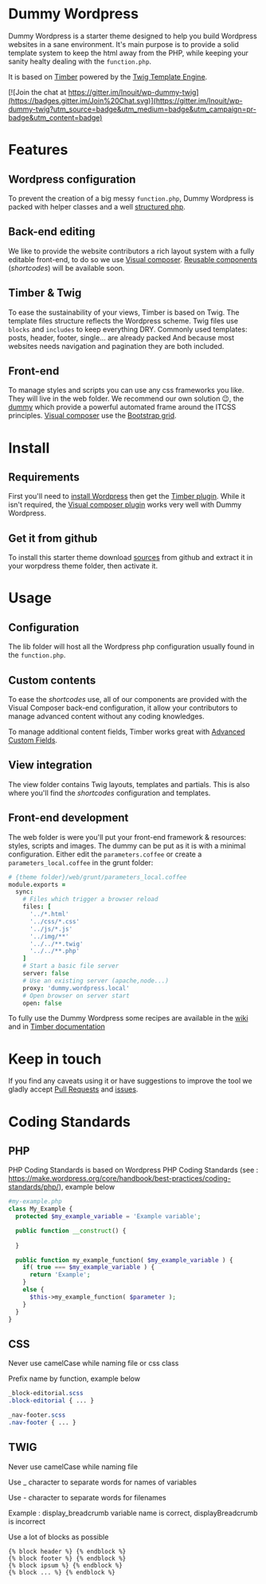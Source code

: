 # Dummy Wordpress
Dummy Wordpress is a starter theme designed to help you build Wordpress websites in a sane environment. It's main purpose is to provide a solid template system to keep the html away from the PHP, while keeping your sanity healty dealing with the `function.php`.

It is based on [Timber](https://github.com/jarednova/timber) powered by the [Twig Template Engine](http://twig.sensiolabs.org/).

[![Join the chat at https://gitter.im/Inouit/wp-dummy-twig](https://badges.gitter.im/Join%20Chat.svg)](https://gitter.im/Inouit/wp-dummy-twig?utm_source=badge&utm_medium=badge&utm_campaign=pr-badge&utm_content=badge)

# Features
## Wordpress configuration
To prevent the creation of a big messy `function.php`, Dummy Wordpress is packed with helper classes and a well [structured php](https://github.com/dummy-team/wp-dummy-twig/tree/master/lib).

## Back-end editing
We like to provide the website contributors a rich layout system with a fully editable front-end, to do so we use [Visual composer](http://vc.wpbakery.com/). [Reusable components](dummy-team/wp-components) (*shortcodes*) will be available soon.

## Timber & Twig
To ease the sustainability of your views, Timber is based on Twig. The template files structure reflects the Wordpress scheme. Twig files use `blocks` and `includes` to keep everything DRY. Commonly used templates: posts, header, footer, single... are already packed And because most websites needs navigation and pagination they are both included.

## Front-end
To manage styles and scripts you can use any css frameworks you like. They will live in the web folder. We recommend our own solution :wink:, the [dummy](dummy-team.github.io/dummy/) which provide a powerful automated frame around the ITCSS principles. [Visual composer](http://vc.wpbakery.com/) use the [Bootstrap grid](https://getbootstrap.com/css/#grid).

# Install
## Requirements
First you'll need to [install Wordpress](http://codex.wordpress.org/Installing_WordPress) then get the [Timber plugin](https://github.com/jarednova/timber#installation).
While it isn't required, the [Visual composer plugin](http://vc.wpbakery.com/) works very well with Dummy Wordpress.

## Get it from github
To install this starter theme download [sources](https://github.com/dummy-team/wp-dummy-twig/archive/master.tar.gz) from github and extract it in your worpdress theme folder, then activate it.

# Usage
## Configuration
The lib folder will host all the Wordpress php configuration usually found in the `function.php`.

## Custom contents
To ease the *shortcodes* use, all of our components are provided with the Visual Composer back-end configuration, it allow your contributors to manage advanced content without any coding knowledges.

To manage additional content fields, Timber works great with [Advanced Custom Fields](http://www.advancedcustomfields.com/).

## View integration
The view folder contains Twig layouts, templates and partials. This is also where you'll find the *shortcodes* configuration and templates.

## Front-end development
The web folder is were you'll put your front-end framework & resources: styles, scripts and images. The dummy can be put as it is with a minimal configuration. Either edit the `parameters.coffee` or create a `parameters_local.coffee` in the grunt folder:
``` coffeescript
# {theme folder}/web/grunt/parameters_local.coffee
module.exports =
  sync:
    # Files which trigger a browser reload
    files: [
      '../*.html'
      '../css/*.css'
      '../js/*.js'
      '../img/**'
      '../../**.twig'
      '../../**.php'
    ]
    # Start a basic file server
    server: false
    # Use an existing server (apache,node...)
    proxy: 'dummy.wordpress.local'
    # Open browser on server start
    open: false
```


To fully use the Dummy Wordpress some recipes are available in the [wiki](wiki) and in [Timber documentation](https://github.com/jarednova/timber/wiki)

# Keep in touch
If you find any caveats using it or have suggestions to improve the tool we gladly accept [Pull Requests](https://github.com/dummy-team/wp-dummy-twig/tree/master/CONTRIBUTING.md#submitting-a-pull-request) and [issues](https://github.com/dummy-team/wp-dummy-twig/issues).


# Coding Standards
## PHP

PHP Coding Standards is based on Wordpress PHP Coding Standards (see : https://make.wordpress.org/core/handbook/best-practices/coding-standards/php/), example below
``` php
#my-example.php
class My_Example {
  protected $my_example_variable = 'Example variable';

  public function __construct() {
    
  }

  public function my_example_function( $my_example_variable ) {
    if( true === $my_example_variable ) {
      return 'Example';
    }
    else {
      $this->my_example_function( $parameter );
    }
  }
}
```

## CSS

Never use camelCase while naming file or css class

Prefix name by function, example below
``` css
_block-editorial.scss
.block-editorial { ... }

_nav-footer.scss
.nav-footer { ... }
```

## TWIG

Never use camelCase while naming file

Use _ character to separate words for names of variables

Use - character to separate words for filenames

Example : display_breadcrumb variable name is correct, displayBreadcrumb is incorrect

Use a lot of blocks as possible
```
{% block header %} {% endblock %}
{% block footer %} {% endblock %}
{% block ipsum %} {% endblock %}
{% block ... %} {% endblock %}
```

